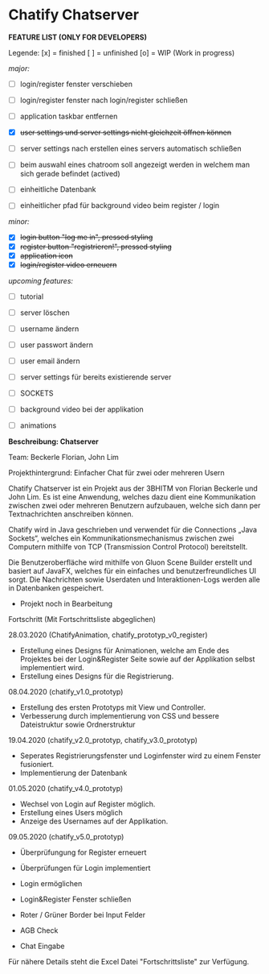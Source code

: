 # Chatify Chatserver

**FEATURE LIST (ONLY FOR DEVELOPERS)**

Legende:
[x] = finished
[ ] = unfinished
[o] = WIP (Work in progress)

*major:*
- [ ] login/register fenster verschieben
- [ ] login/register fenster nach login/register schließen
- [ ] application taskbar entfernen
- [x] ~~user settings und server settings nicht gleichzeit öffnen können~~
- [ ] server settings nach erstellen eines servers automatisch schließen
- [ ] beim auswahl eines chatroom soll angezeigt werden in welchem man sich gerade befindet (actived)

- [ ] einheitliche Datenbank
- [ ] einheitlicher pfad für background video beim register / login

*minor:*
- [x] ~~login button "log me in", pressed styling~~
- [x] ~~register button "registrieren!", pressed styling~~
- [x] ~~application icon~~
- [x] ~~login/register video erneuern~~

*upcoming features:*
- [ ] tutorial
- [ ] server löschen
- [ ] username ändern
- [ ] user passwort ändern
- [ ] user email ändern
- [ ] server settings für bereits existierende server
- [ ] SOCKETS

- [ ] background video bei der applikation
- [ ] animations

**Beschreibung: Chatserver**

Team: Beckerle Florian,
	John Lim
      
Projekthintergrund: Einfacher Chat für zwei oder mehreren Usern

Chatify Chatserver ist ein Projekt aus der 3BHITM von Florian Beckerle und John Lim.
Es ist eine Anwendung, welches dazu dient eine Kommunikation zwischen zwei oder mehreren Benutzern aufzubauen, welche sich dann per Textnachrichten anschreiben können.

Chatify wird in Java geschrieben und verwendet für die Connections „Java Sockets“, welches ein Kommunikationsmechanismus zwischen zwei Computern mithilfe von TCP (Transmission Control Protocol) bereitstellt.

Die Benutzeroberfläche wird mithilfe von Gluon Scene Builder erstellt und basiert auf JavaFX, welches für ein einfaches und benutzerfreundliches UI sorgt.
Die Nachrichten sowie Userdaten und Interaktionen-Logs werden alle in Datenbanken gespeichert.

- Projekt noch in Bearbeitung 

Fortschritt (Mit Fortschrittsliste abgeglichen)

28.03.2020 (ChatifyAnimation, chatify_prototyp_v0_register)
- Erstellung eines Designs für Animationen, welche am Ende des Projektes bei der Login&Register Seite sowie auf der Applikation selbst implementiert wird.
- Erstellung eines Designs für die Registrierung.

08.04.2020 (chatify_v1.0_prototyp)
- Erstellung des ersten Prototyps mit View und Controller.
- Verbesserung durch implementierung von CSS und bessere Dateistruktur sowie Ordnerstruktur

19.04.2020 (chatify_v2.0_prototyp, chatify_v3.0_prototyp)
- Seperates Registrierungsfenster und Loginfenster wird zu einem Fenster fusioniert.
- Implementierung der Datenbank

01.05.2020 (chatify_v4.0_prototyp)
- Wechsel von Login auf Register möglich.
- Erstellung eines Users möglich
- Anzeige des Usernames auf der Applikation.

09.05.2020 (chatify_v5.0_prototyp)
- Überprüfungung for Register erneuert
- Überprüfungen für Login implementiert

- Login ermöglichen
- Login&Register Fenster schließen
- Roter / Grüner Border bei Input Felder
- AGB Check
- Chat Eingabe


Für nähere Details steht die Excel Datei "Fortschrittsliste" zur Verfügung.
